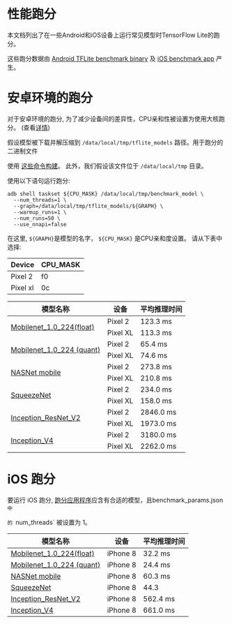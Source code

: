 # 性能跑分

本文档列出了在一些Android和iOS设备上运行常见模型时TensorFlow Lite的跑分。

这些跑分数据由 [Android TFLite benchmark binary](https://github.com/tensorflow/tensorflow/tree/master/tensorflow/lite/tools/benchmark) 及 [iOS benchmark app](https://github.com/tensorflow/tensorflow/tree/master/tensorflow/lite/tools/benchmark/ios) 产生。

# 安卓环境的跑分

对于安卓环境的跑分, 为了减少设备间的差异性，CPU亲和性被设置为使用大核跑分。 (查看[详情](https://github.com/tensorflow/tensorflow/tree/master/tensorflow/lite/tools/benchmark#reducing-variance-between-runs-on-android))

假设模型被下载并解压缩到 `/data/local/tmp/tflite_models` 路径。用于跑分的二进制文件

使用 [这些命令构建](https://github.com/tensorflow/tensorflow/tree/master/tensorflow/lite/tools/benchmark#on-android)。
此外，我们假设该文件位于 `/data/local/tmp` 目录。

使用以下语句运行跑分:

```
adb shell taskset ${CPU_MASK} /data/local/tmp/benchmark_model \
  --num_threads=1 \
  --graph=/data/local/tmp/tflite_models/${GRAPH} \
  --warmup_runs=1 \
  --num_runs=50 \
  --use_nnapi=false
```

在这里, `${GRAPH}`是模型的名字， `${CPU_MASK}` 是CPU亲和度设置。
请从下表中选择:

Device | CPU_MASK |
-------| ----------
Pixel 2 | f0 |
Pixel xl | 0c |

<table>
  <thead>
    <tr>
      <th>模型名称</th>
      <th>设备</th>
      <th>平均推理时间</th>
    </tr>
  </thead>
  <tr>
    <td rowspan = 2>
      <a href="http://download.tensorflow.org/models/mobilenet_v1_2018_08_02/mobilenet_v1_1.0_224.tgz">Mobilenet_1.0_224(float)</a>
    </td>
    <td>Pixel 2 </td>
    <td>123.3 ms</td>
  </tr>
   <tr>
     <td>Pixel XL </td>
     <td>113.3 ms</td>
  </tr>
  <tr>
    <td rowspan = 2>
      <a href="http://download.tensorflow.org/models/mobilenet_v1_2018_08_02/mobilenet_v1_1.0_224_quant.tgz">Mobilenet_1.0_224 (quant)</a>
    </td>
    <td>Pixel 2 </td>
    <td>65.4 ms</td>
  </tr>
   <tr>
     <td>Pixel XL </td>
     <td>74.6 ms</td>
  </tr>
  <tr>
    <td rowspan = 2>
      <a href="https://storage.googleapis.com/download.tensorflow.org/models/tflite/model_zoo/upload_20180427/nasnet_mobile_2018_04_27.tgz">NASNet mobile</a>
    </td>
    <td>Pixel 2 </td>
    <td>273.8 ms</td>
  </tr>
   <tr>
     <td>Pixel XL </td>
     <td>210.8 ms</td>
  </tr>
  <tr>
    <td rowspan = 2>
      <a href="https://storage.googleapis.com/download.tensorflow.org/models/tflite/model_zoo/upload_20180427/squeezenet_2018_04_27.tgz">SqueezeNet</a>
    </td>
    <td>Pixel 2 </td>
    <td>234.0 ms</td>
  </tr>
   <tr>
     <td>Pixel XL </td>
     <td>158.0 ms</td>
  </tr>
  <tr>
    <td rowspan = 2>
      <a href="https://storage.googleapis.com/download.tensorflow.org/models/tflite/model_zoo/upload_20180427/inception_resnet_v2_2018_04_27.tgz">Inception_ResNet_V2</a>
    </td>
    <td>Pixel 2 </td>
    <td>2846.0 ms</td>
  </tr>
   <tr>
     <td>Pixel XL </td>
     <td>1973.0 ms </td>
  </tr>
  <tr>
    <td rowspan = 2>
      <a href="https://storage.googleapis.com/download.tensorflow.org/models/tflite/model_zoo/upload_20180427/inception_v4_2018_04_27.tgz">Inception_V4</a>
    </td>
    <td>Pixel 2 </td>
    <td>3180.0 ms</td>
  </tr>
   <tr>
     <td>Pixel XL </td>
     <td>2262.0 ms</td>
  </tr>


 </table>

# iOS 跑分

要运行 iOS 跑分,  [跑分应用程序](https://github.com/tensorflow/tensorflow/tree/master/tensorflow/lite/tools/benchmark/ios)应含有合适的模型，且benchmark_params.json` 中` 

 `的 `num_threads` 被设置为 1。

<table>
  <thead>
    <tr>
      <th>模型名称</th>
      <th>设备</th>
      <th>平均推理时间</th>
    </tr>
  </thead>
  <tr>
    <td>
      <a href="http://download.tensorflow.org/models/mobilenet_v1_2018_08_02/mobilenet_v1_1.0_224.tgz">Mobilenet_1.0_224(float)</a>
    </td>
    <td>iPhone 8 </td>
    <td>32.2 ms</td>
  </tr>
  <tr>
    <td>
      <a href="http://download.tensorflow.org/models/mobilenet_v1_2018_08_02/mobilenet_v1_1.0_224_quant.tgz)">Mobilenet_1.0_224 (quant)</a>
    </td>
    <td>iPhone 8 </td>
    <td>24.4 ms</td>
  </tr>
  <tr>
    <td>
      <a href="https://storage.googleapis.com/download.tensorflow.org/models/tflite/model_zoo/upload_20180427/nasnet_mobile_2018_04_27.tgz">NASNet mobile</a>
    </td>
    <td>iPhone 8 </td>
    <td>60.3 ms</td>
  </tr>
  <tr>
    <td>
      <a href="https://storage.googleapis.com/download.tensorflow.org/models/tflite/model_zoo/upload_20180427/squeezenet_2018_04_27.tgz">SqueezeNet</a>
    </td>
    <td>iPhone 8 </td>
    <td>44.3</td>
  </tr>
  <tr>
    <td>
      <a href="https://storage.googleapis.com/download.tensorflow.org/models/tflite/model_zoo/upload_20180427/inception_resnet_v2_2018_04_27.tgz">Inception_ResNet_V2</a>
    </td>
    <td>iPhone 8</td>
    <td>562.4 ms</td>
  </tr>
  <tr>
    <td>
      <a href="https://storage.googleapis.com/download.tensorflow.org/models/tflite/model_zoo/upload_20180427/inception_v4_2018_04_27.tgz">Inception_V4</a>
    </td>
    <td>iPhone 8 </td>
    <td>661.0 ms</td>
  </tr>
 </table>

 